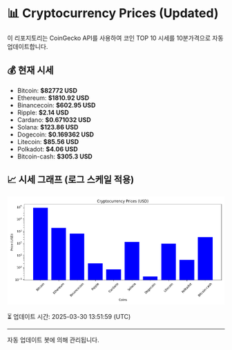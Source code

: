 
# 📊 Cryptocurrency Prices (Updated)

이 리포지토리는 CoinGecko API를 사용하여 코인 TOP 10 시세를 10분가격으로 자동 업데이트합니다.

## 💰 현재 시세
- Bitcoin: **$82772 USD**
- Ethereum: **$1810.92 USD**
- Binancecoin: **$602.95 USD**
- Ripple: **$2.14 USD**
- Cardano: **$0.671032 USD**
- Solana: **$123.86 USD**
- Dogecoin: **$0.169362 USD**
- Litecoin: **$85.56 USD**
- Polkadot: **$4.06 USD**
- Bitcoin-cash: **$305.3 USD**

## 📈 시세 그래프 (로그 스케일 적용)
![Crypto Prices](crypto_prices.png)

⏳ 업데이트 시간: 2025-03-30 13:51:59 (UTC)

---
자동 업데이트 봇에 의해 관리됩니다.
